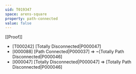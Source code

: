 ```yaml
---
uid: T019347
space: arens-square
property: path-connected
value: false
---
```

[[Proof]]

* [T000242] [Totally Disconnected|P000047]
* [I000088] [Path Connected|P000037] => ~[Totally Path Disconnected|P000046]
* [I000047] [Totally Disconnected|P000047] => [Totally Path Disconnected|P000046]

